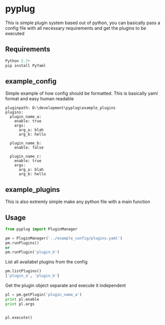 # pyplug
This is simple plugin system based out of python, you can basically pass a config file with all necessary requirements and get the plugins to be executed

## Requirements
```python
Python 2.7+
pip install PyYaml
```

## example_config

Simple example of how config should be formatted. This is basically yaml format and easy human readable
```
pluginpath: D:\development\pyplug\example_plugins
plugins:
  plugin_name_a:
    enable: true
    args:
      arg_a: blah
      arg_b: hello

  plugin_name_b:
    enable: false

  plugin_name_c:
    enable: true
    args:
      arg_a: blah
      arg_b: hello
```

## example_plugins

This is also extremly simple make any python file with a main function

## Usage
```python
from pyplug import PluginManager

pm = PluginManager('../example_config/plugins.yaml')
pm.runPlugins()
or
pm.runPlugin('plugin_b')
```
List all availabel plugins from the config

```python
pm.listPlugins()
['plugin_a', 'plugin_b']
```
Get the plugin object separate and execute it independent
```python
pl = pm.getPlugin('plugin_name_a')
print pl.enable
print pl.args


pl.execute()
```
